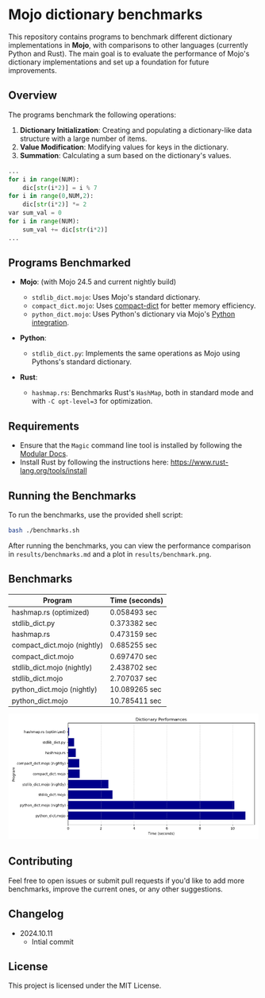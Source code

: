 # Mojo dictionary benchmarks

This repository contains programs to benchmark different dictionary implementations in **Mojo**, with comparisons to other languages (currently Python and Rust). The main goal is to evaluate the performance of Mojo's dictionary implementations and set up a foundation for future improvements.

## Overview

The programs benchmark the following operations:

1. **Dictionary Initialization**: Creating and populating a dictionary-like data structure with a large number of items.
2. **Value Modification**: Modifying values for keys in the dictionary.
3. **Summation**: Calculating a sum based on the dictionary's values.

```python
...
for i in range(NUM):
    dic[str(i*2)] = i % 7
for i in range(0,NUM,2):
    dic[str(i*2)] *= 2
var sum_val = 0
for i in range(NUM):
    sum_val += dic[str(i*2)]
...
```

## Programs Benchmarked

- **Mojo**: (with Mojo 24.5 and current nightly build)
  - `stdlib_dict.mojo`: Uses Mojo's standard dictionary.
  - `compact_dict.mojo`: Uses [compact-dict](https://github.com/mzaks/compact-dict) for better memory efficiency.
  - `python_dict.mojo`: Uses Python's dictionary via Mojo's [Python integration](https://docs.modular.com/mojo/manual/python/).
  

- **Python**:
  - `stdlib_dict.py`: Implements the same operations as Mojo using Pythons's standard dictionary.

- **Rust**: 
  - `hashmap.rs`: Benchmarks Rust's `HashMap`, both in standard mode and with `-C opt-level=3` for optimization.

## Requirements

- Ensure that the `Magic` command line tool is installed by following the [Modular Docs](https://docs.modular.com/magic).
- Install Rust by following the instructions here: <https://www.rust-lang.org/tools/install>

## Running the Benchmarks

To run the benchmarks, use the provided shell script:

```sh
bash ./benchmarks.sh
```
After running the benchmarks, you can view the performance comparison in `results/benchmarks.md` and a plot in `results/benchmark.png`.

## Benchmarks

| Program | Time (seconds) |
|---------|----------------|
| hashmap.rs (optimized) | 0.058493 sec |
| stdlib_dict.py | 0.373382 sec |
| hashmap.rs | 0.473159 sec |
| compact_dict.mojo (nightly) | 0.685255 sec |
| compact_dict.mojo | 0.697470 sec |
| stdlib_dict.mojo (nightly) | 2.438702 sec |
| stdlib_dict.mojo | 2.707037 sec |
| python_dict.mojo (nightly) | 10.089265 sec |
| python_dict.mojo | 10.785411 sec |

![Chart](./results/benchmarks.png)

## Contributing

Feel free to open issues or submit pull requests if you'd like to add more benchmarks, improve the current ones, or any other suggestions.

## Changelog

- 2024.10.11
  - Intial commit

## License

This project is licensed under the MIT License.
